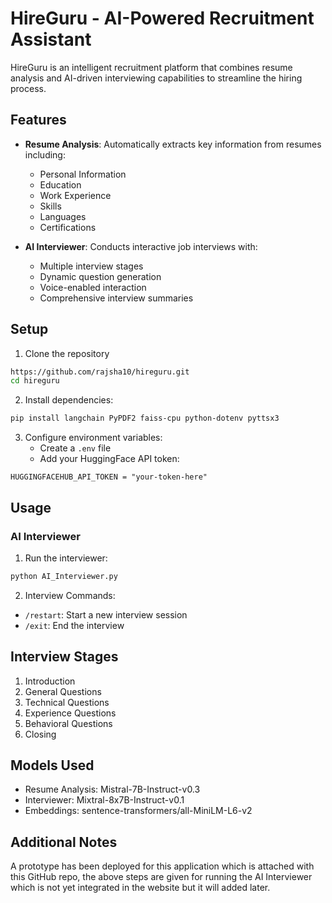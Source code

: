 # HireGuru - AI-Powered Recruitment Assistant

HireGuru is an intelligent recruitment platform that combines resume analysis and AI-driven interviewing capabilities to streamline the hiring process.

## Features

- **Resume Analysis**: Automatically extracts key information from resumes including:
  - Personal Information
  - Education
  - Work Experience
  - Skills
  - Languages
  - Certifications

- **AI Interviewer**: Conducts interactive job interviews with:
  - Multiple interview stages
  - Dynamic question generation
  - Voice-enabled interaction
  - Comprehensive interview summaries

## Setup

1. Clone the repository
```bash
https://github.com/rajsha10/hireguru.git
cd hireguru
```
2. Install dependencies:
```bash
pip install langchain PyPDF2 faiss-cpu python-dotenv pyttsx3
```

3. Configure environment variables:
   - Create a `.env` file
   - Add your HuggingFace API token:
```
HUGGINGFACEHUB_API_TOKEN = "your-token-here"
```

## Usage

### AI Interviewer
1. Run the interviewer:
```bash
python AI_Interviewer.py
```

2. Interview Commands:
- `/restart`: Start a new interview session
- `/exit`: End the interview

## Interview Stages

1. Introduction
2. General Questions
3. Technical Questions
4. Experience Questions
5. Behavioral Questions
6. Closing

## Models Used

- Resume Analysis: Mistral-7B-Instruct-v0.3
- Interviewer: Mixtral-8x7B-Instruct-v0.1
- Embeddings: sentence-transformers/all-MiniLM-L6-v2

## Additional Notes

A prototype has been deployed for this application which is attached with this GitHub repo, the above steps are given for running the AI Interviewer which is not yet integrated in the website but it will added later.
